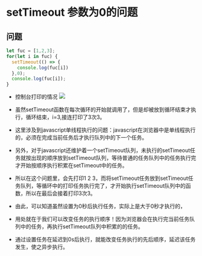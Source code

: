 # setTimeout 参数为0的问题

## 问题
```javascript
let fuc = [1,2,3];
for(let i in fuc) {
  setTimeout(() => {
    console.log(fuc[i])
  },0);
  console.log(fuc[i]);
}
```
- 控制台打印的情况
![](https://github.com/Krryxa/WORK-LEARNING/blob/master/images/p_4.jpg)

- 虽然setTimeout函数在每次循环的开始就调用了，但是却被放到循环结束才执行，循环结束，i=3,接连打印了3次3。
- 这里涉及到javascript单线程执行的问题：javascript在浏览器中是单线程执行的，必须在完成当前任务后才执行队列中的下一个任务。
- 另外，对于javascript还维护着一个setTimeout队列，未执行的setTimeout任务就按出现的顺序放到setTimeout队列，等待普通的任务队列中的任务执行完才开始按顺序执行积累在setTimeout中的任务。
- 所以在这个问题里，会先打印1 2 3，而将setTimeout任务放到setTimeout任务队列，等循环中的打印任务执行完了，才开始执行setTimeout队列中的函数，所以在最后会接着打印3次3。
- 由此，可以知道虽然设置为0秒后执行任务，实际上是大于0秒才执行的，
- 用处就在于我们可以改变任务的执行顺序！因为浏览器会在执行完当前任务队列中的任务，再执行setTimeout队列中积累的的任务。
- 通过设置任务在延迟到0s后执行，就能改变任务执行的先后顺序，延迟该任务发生，使之异步执行。